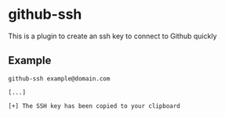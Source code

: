 # github-ssh

This is a plugin to create an ssh key to connect to Github quickly

## Example
```
github-ssh example@domain.com

[...]

[+] The SSH key has been copied to your clipboard
```
